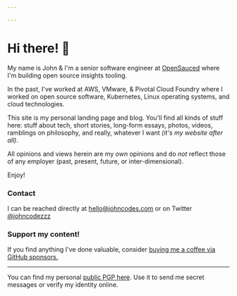 ```yaml
---

---
```


# Hi there! 🌊

My name is John & I'm a senior software engineer at [OpenSauced](https://opensauced.pizza)
where I'm building open source insights tooling.

In the past, I've worked at AWS, VMware, & Pivotal Cloud Foundry
where I worked on open source software, Kubernetes, Linux operating systems, and cloud technologies.

This site is my personal landing page and blog.
You'll find all kinds of stuff here: stuff about tech, short stories, long-form essays,
photos, videos, ramblings on philosophy, and really, whatever I want _(it's my website after all)_.

All opinions and views herein are my _own_ opinions and do _not_ reflect
those of any employer (past, present, future, or inter-dimensional).

Enjoy!

### Contact

I can be reached directly at hello@johncodes.com or on Twitter [@johncodezzz](https://twitter.com/johncodezzz)

### Support my content!

If you find anything I've done valuable,
consider [buying me a coffee via GitHub sponsors.](https://github.com/sponsors/jpmcb)

---

You can find my personal [public PGP here](/pgp-key.txt).
Use it to send me secret messages or verify my identity online.
